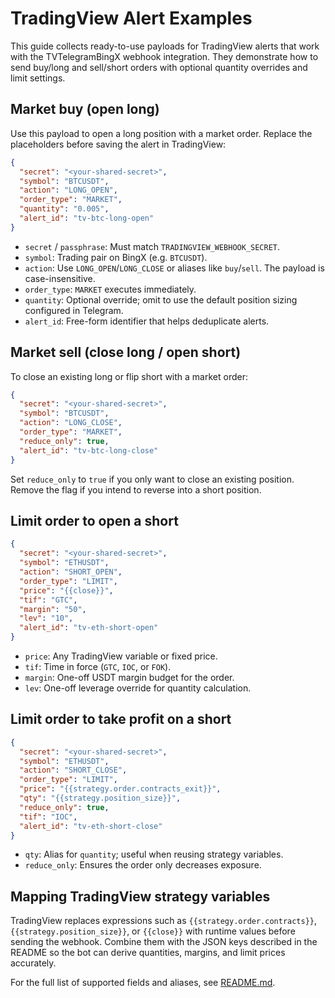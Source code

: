 # TradingView Alert Examples

This guide collects ready-to-use payloads for TradingView alerts that work with the TVTelegramBingX webhook integration. They demonstrate how to send buy/long and sell/short orders with optional quantity overrides and limit settings.

## Market buy (open long)

Use this payload to open a long position with a market order. Replace the placeholders before saving the alert in TradingView:

```json
{
  "secret": "<your-shared-secret>",
  "symbol": "BTCUSDT",
  "action": "LONG_OPEN",
  "order_type": "MARKET",
  "quantity": "0.005",
  "alert_id": "tv-btc-long-open"
}
```

- `secret` / `passphrase`: Must match `TRADINGVIEW_WEBHOOK_SECRET`.
- `symbol`: Trading pair on BingX (e.g. `BTCUSDT`).
- `action`: Use `LONG_OPEN`/`LONG_CLOSE` or aliases like `buy`/`sell`. The payload is case-insensitive.
- `order_type`: `MARKET` executes immediately.
- `quantity`: Optional override; omit to use the default position sizing configured in Telegram.
- `alert_id`: Free-form identifier that helps deduplicate alerts.

## Market sell (close long / open short)

To close an existing long or flip short with a market order:

```json
{
  "secret": "<your-shared-secret>",
  "symbol": "BTCUSDT",
  "action": "LONG_CLOSE",
  "order_type": "MARKET",
  "reduce_only": true,
  "alert_id": "tv-btc-long-close"
}
```

Set `reduce_only` to `true` if you only want to close an existing position. Remove the flag if you intend to reverse into a short position.

## Limit order to open a short

```json
{
  "secret": "<your-shared-secret>",
  "symbol": "ETHUSDT",
  "action": "SHORT_OPEN",
  "order_type": "LIMIT",
  "price": "{{close}}",
  "tif": "GTC",
  "margin": "50",
  "lev": "10",
  "alert_id": "tv-eth-short-open"
}
```

- `price`: Any TradingView variable or fixed price.
- `tif`: Time in force (`GTC`, `IOC`, or `FOK`).
- `margin`: One-off USDT margin budget for the order.
- `lev`: One-off leverage override for quantity calculation.

## Limit order to take profit on a short

```json
{
  "secret": "<your-shared-secret>",
  "symbol": "ETHUSDT",
  "action": "SHORT_CLOSE",
  "order_type": "LIMIT",
  "price": "{{strategy.order.contracts_exit}}",
  "qty": "{{strategy.position_size}}",
  "reduce_only": true,
  "tif": "IOC",
  "alert_id": "tv-eth-short-close"
}
```

- `qty`: Alias for `quantity`; useful when reusing strategy variables.
- `reduce_only`: Ensures the order only decreases exposure.

## Mapping TradingView strategy variables

TradingView replaces expressions such as `{{strategy.order.contracts}}`, `{{strategy.position_size}}`, or `{{close}}` with runtime values before sending the webhook. Combine them with the JSON keys described in the README so the bot can derive quantities, margins, and limit prices accurately.

For the full list of supported fields and aliases, see [README.md](../README.md#tradingview-alert-payload-format).
